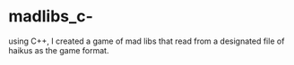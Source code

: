 # madlibs_c-
using C++, I created a game of mad libs that read from a designated file of haikus as the game format. 
